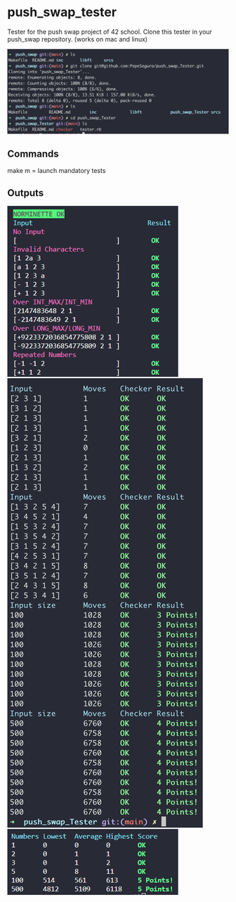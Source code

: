# push_swap_tester
Tester for the push swap project of 42 school.
Clone this tester in your push_swap repository. (works on mac and linux)

![How to clone](https://github.com/PepeSegura/push_swap_Tester/blob/1e161c5460a3e64ab4f6b30d5cc29fd3425125f6/imgs/git_clone.png)

## Commands

make m = launch mandatory tests

## Outputs
![Test_parser](https://github.com/PepeSegura/push_swap_Tester/blob/63b87d02dadc092f74f5e9382b830cf1d731ab40/imgs/test_parser.png)
![Outputs](https://github.com/PepeSegura/push_swap_Tester/blob/1e161c5460a3e64ab4f6b30d5cc29fd3425125f6/imgs/make_m.png)
![Average](https://github.com/PepeSegura/push_swap_Tester/blob/63b87d02dadc092f74f5e9382b830cf1d731ab40/imgs/test_average.png)
